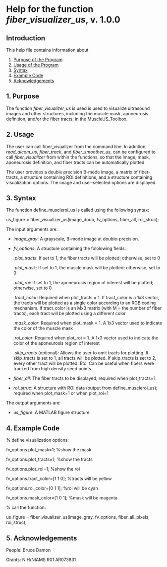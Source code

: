 # Help for the function <i>fiber_visualizer_us</i>, v. 1.0.0

## Introduction

This help file contains information about
1) [Purpose of the Program](https://github.com/bdamon/MuscleUS_Toolbox/blob/master/Help/Help-for-fiber_visualizer_us.md#1-purpose)
2) [Usage of the Program](https://github.com/bdamon/MuscleUS_Toolbox/blob/master/Help/Help-for-fiber_visualizer_us.md#2-usage)
3) [Syntax](https://github.com/bdamon/MuscleUS_Toolbox/blob/master/Help/Help-for-fiber_visualizer_us.md#3-Syntax)
5) [Example Code](https://github.com/bdamon/MuscleUS_Toolbox/blob/master/Help/Help-for-fiber_visualizer_us.md#4-Example-Code)
6) [Acknowledgements](https://github.com/bdamon/MuscleUS_Toolbox/blob/master/Help/Help-for-fiber_visualizer_us.md#5-Acknowledgements)

## 1. Purpose

The function <i>fiber_visualizer_us</i> is used is used to visualize ultrasound images and other structures, including the muscle mask, aponeurosis definition, and/or the fiber tracts, in the MuscleUS_Toolbox.  

## 2. Usage
The user can call fiber_visualizer from the command line.  In addition, <i>read_dicom_us</i>, <i>fiber_track</i>, and <i>fiber_smoother_us</i>, can be configured to call <i>fiber_visualizer</i> from within the functions, so that the image, mask, aponeurosis definition, and fiber tracts can be automatically plotted.  

The user provides a double precision B-mode image, a matrix of fiber-tracts, a structure containing ROI definitions, and a structure containing visualization options. The image and user-selected options are displayed. 

## 3. Syntax
The function define_muscleroi_us is called using the following syntax:

us_figure = fiber_visualizer_us(image_doub, fv_options, fiber_all, roi_struc);

The input arguments are:
* <i>image_gray</i>: A grayscale, B-mode image at double-precision. 

* <i>fv_options</i>: A structure containing the fololowing fields:

    <i>.plot_tracts</i>: If set to 1, the fiber tracts will be plotted; otherwise, set to 0

    <i>.plot_mask</i>: If set to 1, the muscle mask will be plotted; otherwise, set to 0

    <i>.plot_roi</i>: If set to 1, the aponeurosis region of interest will be plotted; otherwise, set to 0
  
    <i>.tract_color</i>: Required when plot_tracts = 1. If tract_color is a 1x3 vector, the tracts will be plotted as a single color according to an RGB coding mechanism. If tract_color is an Mx3 matrix (with M = the number of fiber tracts), each tract will be plotted using a different color 
 
    <i>.mask_color</i>: Required when plot_mask = 1. A 1x3 vector used to indicate the color of the muscle mask 
 
    <i>.roi_color</i>: Required when plot_roi = 1. A 1x3 vector used to indicate the color of the aponeurosis region of interest
  
    <i>.skip_tracts</i> (optional): Allows the user to omit tracts for plotting.  If skip_tracts is set to 1, all tracts will be plotted.  If skip_tracts is set to 2, every other tract will be plotted.  Etc. Can be useful when fibers were tracked from high density seed points.

* <i>fiber_all</i>: The fiber tracts to be displayed; required when plot_tracts=1. 

* <i>roi_struc</i>: A structure with ROI data (output from define_muscleroi_us); required when plot_mask=1 or when plot_roi=1 

The output arguments are:
* <i>us_figure</i>: A MATLAB figure structure

## 4. Example Code

% define visualization options:

fv_options.plot_mask=1;                                                     %show the mask

fv_options.plot_tracts=1;                                                   %show the tracts

fv_options.plot_roi=1;                                                      %show the roi

fv_options.tract_color=[1 1 0];                                             %tracts will be yellow

fv_options.roi_color=[0 1 1];                                               %roi will be cyan

fv_options.mask_color=[1 0 1];                                              %mask will be magenta

% call the function:

us_figure = fiber_visualizer_us(image_gray, fv_options, fiber_all_pixels, roi_struc);

## 5. Acknowledgements
People: Bruce Damon

Grants: NIH/NIAMS R01 AR073831
